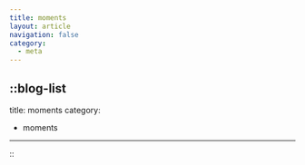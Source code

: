 ```yaml
---
title: moments
layout: article
navigation: false
category:
  - meta
---
```


::blog-list
---
title: moments
category:
  - moments
---
::
